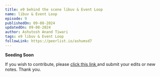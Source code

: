 ```yaml
---
title: e9 behind the scene libuv & Event Loop
name: libuv & Event Loop
episode: 9
publishedOn: 09-08-2024
updatedOn: 09-08-2024
author: Ashutosh Anand Tiwari
tags: e9 libuv & Event Loop
followLink: https://peerlist.io/ashumsd7
---
```

**Seeding Soon**

If you wish to contribute, please [click this link ](https://heyashu.in/admin/) and submit your edits or new notes. Thank you.
